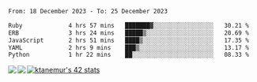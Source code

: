 <!--START_SECTION:waka-->

```txt
From: 18 December 2023 - To: 25 December 2023

Ruby             4 hrs 57 mins   ███████▓░░░░░░░░░░░░░░░░░   30.21 %
ERB              3 hrs 24 mins   █████▒░░░░░░░░░░░░░░░░░░░   20.69 %
JavaScript       2 hrs 51 mins   ████▒░░░░░░░░░░░░░░░░░░░░   17.35 %
YAML             2 hrs 9 mins    ███▒░░░░░░░░░░░░░░░░░░░░░   13.17 %
Python           1 hr 22 mins    ██░░░░░░░░░░░░░░░░░░░░░░░   08.33 %
```

<!--END_SECTION:waka-->
<a href="https://github.com/anuraghazra/github-readme-stats">
  <img align="left" src="https://github-readme-stats.vercel.app/api?username=Tanesan&count_private=true&show_icons=true" />
<img align="left" src="https://github-readme-stats.vercel.app/api/top-langs/?username=Tanesan" />
</a>

[![ktanemur's 42 stats](https://badge42.vercel.app/api/v2/cl1wslf6s002109l771rng2w8/stats?cursusId=21&coalitionId=62)](https://github.com/JaeSeoKim/badge42)
